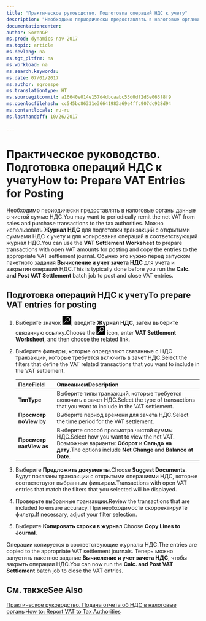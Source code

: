 ```yaml
---
title: "Практическое руководство. Подготовка операций НДС к учету"
description: "Необходимо периодически предоставлять в налоговые органы данные о чистой сумме НДС. Можно использовать **Журнал НДС** для подготовки транзакций с открытыми суммами НДС к учету и для копирования операций в соответствующий журнал НДС."
documentationcenter: 
author: SorenGP
ms.prod: dynamics-nav-2017
ms.topic: article
ms.devlang: na
ms.tgt_pltfrm: na
ms.workload: na
ms.search.keywords: 
ms.date: 07/01/2017
ms.author: sgroespe
ms.translationtype: HT
ms.sourcegitcommit: a16640e014e157d4dbcaabc53d0df2d3e063f8f9
ms.openlocfilehash: cc545bc86331e36641983a69e4ffc907dc928d94
ms.contentlocale: ru-ru
ms.lasthandoff: 10/26/2017

---
```

# <a name="how-to-prepare-vat-entries-for-posting"></a><span data-ttu-id="38aa9-104">Практическое руководство. Подготовка операций НДС к учету</span><span class="sxs-lookup"><span data-stu-id="38aa9-104">How to: Prepare VAT Entries for Posting</span></span>
<span data-ttu-id="38aa9-105">Необходимо периодически предоставлять в налоговые органы данные о чистой сумме НДС.</span><span class="sxs-lookup"><span data-stu-id="38aa9-105">You may want to periodically remit the net VAT from sales and purchase transactions to the tax authorities.</span></span> <span data-ttu-id="38aa9-106">Можно использовать **Журнал НДС** для подготовки транзакций с открытыми суммами НДС к учету и для копирования операций в соответствующий журнал НДС.</span><span class="sxs-lookup"><span data-stu-id="38aa9-106">You can use the **VAT Settlement Worksheet** to prepare transactions with open VAT amounts for posting and copy the entries to the appropriate VAT settlement journal.</span></span> <span data-ttu-id="38aa9-107">Обычно это нужно перед запуском пакетного задания **Вычисление и учет зачета НДС** для учета и закрытия операций НДС.</span><span class="sxs-lookup"><span data-stu-id="38aa9-107">This is typically done before you run the **Calc. and Post VAT Settlement** batch job to post and close VAT entries.</span></span>  

## <a name="to-prepare-vat-entries-for-posting"></a><span data-ttu-id="38aa9-108">Подготовка операций НДС к учету</span><span class="sxs-lookup"><span data-stu-id="38aa9-108">To prepare VAT entries for posting</span></span>  

1.  <span data-ttu-id="38aa9-109">Выберите значок ![Поиск страницы или отчета](../../media/ui-search/search_small.png "Значок поиска страницы или отчета"), введите **Журнал НДС**, затем выберите связанную ссылку.</span><span class="sxs-lookup"><span data-stu-id="38aa9-109">Choose the ![Search for Page or Report](../../media/ui-search/search_small.png "Search for Page or Report icon") icon, enter **VAT Settlement Worksheet**, and then choose the related link.</span></span>  
2.  <span data-ttu-id="38aa9-110">Выберите фильтры, которые определяют связанные с НДС транзакции, которые требуется включить в зачет НДС.</span><span class="sxs-lookup"><span data-stu-id="38aa9-110">Select the filters that define the VAT related transactions that you want to include in the VAT settlement.</span></span>  

    |<span data-ttu-id="38aa9-111">Поле</span><span class="sxs-lookup"><span data-stu-id="38aa9-111">Field</span></span>|<span data-ttu-id="38aa9-112">Описанием</span><span class="sxs-lookup"><span data-stu-id="38aa9-112">Description</span></span>|  
    |---------------------------------|---------------------------------------|  
    |<span data-ttu-id="38aa9-113">**Тип**</span><span class="sxs-lookup"><span data-stu-id="38aa9-113">**Type**</span></span>|<span data-ttu-id="38aa9-114">Выберите типы транзакций, которые требуется включить в зачет НДС.</span><span class="sxs-lookup"><span data-stu-id="38aa9-114">Select the type of transactions that you want to include in the VAT settlement.</span></span>|  
    |<span data-ttu-id="38aa9-115">**Просмотр по**</span><span class="sxs-lookup"><span data-stu-id="38aa9-115">**View by**</span></span>|<span data-ttu-id="38aa9-116">Выберите период времени для зачета НДС.</span><span class="sxs-lookup"><span data-stu-id="38aa9-116">Select the time period for the VAT settlement.</span></span>|  
    |<span data-ttu-id="38aa9-117">**Просмотр как**</span><span class="sxs-lookup"><span data-stu-id="38aa9-117">**View as**</span></span>|<span data-ttu-id="38aa9-118">Выберите способ просмотра чистой суммы НДС.</span><span class="sxs-lookup"><span data-stu-id="38aa9-118">Select how you want to view the net VAT.</span></span> <span data-ttu-id="38aa9-119">Возможные варианты: **Оборот** и **Сальдо на дату**.</span><span class="sxs-lookup"><span data-stu-id="38aa9-119">The options include **Net Change** and **Balance at Date**.</span></span>|  

3.  <span data-ttu-id="38aa9-120">Выберите **Предложить документы**.</span><span class="sxs-lookup"><span data-stu-id="38aa9-120">Choose **Suggest Documents**.</span></span> <span data-ttu-id="38aa9-121">Будут показаны транзакции с открытыми операциями НДС, которые соответствуют выбранным фильтрам.</span><span class="sxs-lookup"><span data-stu-id="38aa9-121">Transactions with open VAT entries that match the filters that you selected will be displayed.</span></span>  
4.  <span data-ttu-id="38aa9-122">Проверьте выбранные транзакции.</span><span class="sxs-lookup"><span data-stu-id="38aa9-122">Review the transactions that are included to ensure accuracy.</span></span> <span data-ttu-id="38aa9-123">При необходимости скорректируйте фильтр.</span><span class="sxs-lookup"><span data-stu-id="38aa9-123">If necessary, adjust your filter selection.</span></span>  
5.  <span data-ttu-id="38aa9-124">Выберите **Копировать строки в журнал**.</span><span class="sxs-lookup"><span data-stu-id="38aa9-124">Choose **Copy Lines to Journal**.</span></span>  

<span data-ttu-id="38aa9-125">Операции копируется в соответствующие журналы НДС.</span><span class="sxs-lookup"><span data-stu-id="38aa9-125">The entries are copied to the appropriate VAT settlement journals.</span></span> <span data-ttu-id="38aa9-126">Теперь можно запустить пакетное задание **Вычисление и учет зачета НДС**, чтобы закрыть операции НДС.</span><span class="sxs-lookup"><span data-stu-id="38aa9-126">You can now run the **Calc. and Post VAT Settlement** batch job to close the VAT entries.</span></span>  

## <a name="see-also"></a><span data-ttu-id="38aa9-127">См. также</span><span class="sxs-lookup"><span data-stu-id="38aa9-127">See Also</span></span>  
 [<span data-ttu-id="38aa9-128">Практическое руководство. Подача отчета об НДС в налоговые органы</span><span class="sxs-lookup"><span data-stu-id="38aa9-128">How to: Report VAT to Tax Authorities</span></span>](../../finance-how-report-vat.md)

